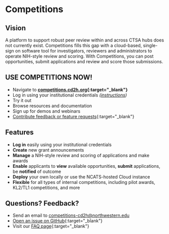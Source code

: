 # Competitions

## Vision

A platform to support robust peer review within and across CTSA hubs does not currently exist. Competitions fills this gap with a cloud-based, single-sign on software tool for investigators, reviewers and administrators to operate NIH-style review and scoring. With Competitions, you can post opportunities, submit applications and review and score those submissions.

## USE COMPETITIONS NOW!

* Navigate to **[competitions.cd2h.org](https://competitions.cd2h.org){:target="_blank"}**
* Log in using your institutional credentials _([instructions](howto_login.html))_
* Try it out 
* Browse resources and documentation
* Sign up for demos and webinars 
* [Contribute feedback or feature requests](https://github.com/data2health/competitions-project/issues){:target="_blank"}

## Features

* __Log in__ easily using your institutional credentials
* __Create__ new grant announcements
* __Manage__ a NIH-style review and scoring of applications and make awards
* __Enable__ applicants to __view__ available opportunities, __submit__ applications, be __notified__ of outcome
* __Deploy__ your own locally or use the NCATS-hosted Cloud instance
* __Flexible__ for all types of internal competitions, including pilot awards, KL2/TL1 competitions, and more

## Questions? Feedback?

* Send an email to <competitions-cd2h@northwestern.edu> 
* [Open an issue on GitHub](https://github.com/data2health/competitions-project/issues){:target="_blank"}
* Visit our [FAQ page](faq.html){:target="_blank"}
